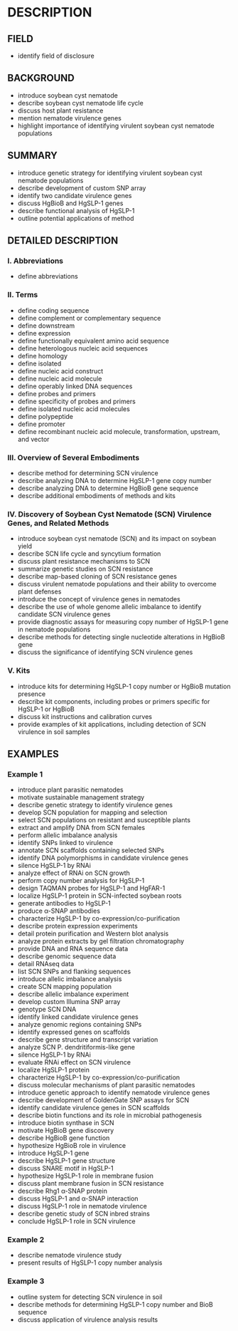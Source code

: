 # DESCRIPTION

## FIELD

- identify field of disclosure

## BACKGROUND

- introduce soybean cyst nematode
- describe soybean cyst nematode life cycle
- discuss host plant resistance
- mention nematode virulence genes
- highlight importance of identifying virulent soybean cyst nematode populations

## SUMMARY

- introduce genetic strategy for identifying virulent soybean cyst nematode populations
- describe development of custom SNP array
- identify two candidate virulence genes
- discuss HgBioB and HgSLP-1 genes
- describe functional analysis of HgSLP-1
- outline potential applications of method

## DETAILED DESCRIPTION

### I. Abbreviations

- define abbreviations

### II. Terms

- define coding sequence
- define complement or complementary sequence
- define downstream
- define expression
- define functionally equivalent amino acid sequence
- define heterologous nucleic acid sequences
- define homology
- define isolated
- define nucleic acid construct
- define nucleic acid molecule
- define operably linked DNA sequences
- define probes and primers
- define specificity of probes and primers
- define isolated nucleic acid molecules
- define polypeptide
- define promoter
- define recombinant nucleic acid molecule, transformation, upstream, and vector

### III. Overview of Several Embodiments

- describe method for determining SCN virulence
- describe analyzing DNA to determine HgSLP-1 gene copy number
- describe analyzing DNA to determine HgBioB gene sequence
- describe additional embodiments of methods and kits

### IV. Discovery of Soybean Cyst Nematode (SCN) Virulence Genes, and Related Methods

- introduce soybean cyst nematode (SCN) and its impact on soybean yield
- describe SCN life cycle and syncytium formation
- discuss plant resistance mechanisms to SCN
- summarize genetic studies on SCN resistance
- describe map-based cloning of SCN resistance genes
- discuss virulent nematode populations and their ability to overcome plant defenses
- introduce the concept of virulence genes in nematodes
- describe the use of whole genome allelic imbalance to identify candidate SCN virulence genes
- provide diagnostic assays for measuring copy number of HgSLP-1 gene in nematode populations
- describe methods for detecting single nucleotide alterations in HgBioB gene
- discuss the significance of identifying SCN virulence genes

### V. Kits

- introduce kits for determining HgSLP-1 copy number or HgBioB mutation presence
- describe kit components, including probes or primers specific for HgSLP-1 or HgBioB
- discuss kit instructions and calibration curves
- provide examples of kit applications, including detection of SCN virulence in soil samples

## EXAMPLES

### Example 1

- introduce plant parasitic nematodes
- motivate sustainable management strategy
- describe genetic strategy to identify virulence genes
- develop SCN population for mapping and selection
- select SCN populations on resistant and susceptible plants
- extract and amplify DNA from SCN females
- perform allelic imbalance analysis
- identify SNPs linked to virulence
- annotate SCN scaffolds containing selected SNPs
- identify DNA polymorphisms in candidate virulence genes
- silence HgSLP-1 by RNAi
- analyze effect of RNAi on SCN growth
- perform copy number analysis for HgSLP-1
- design TAQMAN probes for HgSLP-1 and HgFAR-1
- localize HgSLP-1 protein in SCN-infected soybean roots
- generate antibodies to HgSLP-1
- produce α-SNAP antibodies
- characterize HgSLP-1 by co-expression/co-purification
- describe protein expression experiments
- detail protein purification and Western blot analysis
- analyze protein extracts by gel filtration chromatography
- provide DNA and RNA sequence data
- describe genomic sequence data
- detail RNAseq data
- list SCN SNPs and flanking sequences
- introduce allelic imbalance analysis
- create SCN mapping population
- describe allelic imbalance experiment
- develop custom Illumina SNP array
- genotype SCN DNA
- identify linked candidate virulence genes
- analyze genomic regions containing SNPs
- identify expressed genes on scaffolds
- describe gene structure and transcript variation
- analyze SCN P. dendritiformis-like gene
- silence HgSLP-1 by RNAi
- evaluate RNAi effect on SCN virulence
- localize HgSLP-1 protein
- characterize HgSLP-1 by co-expression/co-purification
- discuss molecular mechanisms of plant parasitic nematodes
- introduce genetic approach to identify nematode virulence genes
- describe development of GoldenGate SNP assays for SCN
- identify candidate virulence genes in SCN scaffolds
- describe biotin functions and its role in microbial pathogenesis
- introduce biotin synthase in SCN
- motivate HgBioB gene discovery
- describe HgBioB gene function
- hypothesize HgBioB role in virulence
- introduce HgSLP-1 gene
- describe HgSLP-1 gene structure
- discuss SNARE motif in HgSLP-1
- hypothesize HgSLP-1 role in membrane fusion
- discuss plant membrane fusion in SCN resistance
- describe Rhg1 α-SNAP protein
- discuss HgSLP-1 and α-SNAP interaction
- discuss HgSLP-1 role in nematode virulence
- describe genetic study of SCN inbred strains
- conclude HgSLP-1 role in SCN virulence

### Example 2

- describe nematode virulence study
- present results of HgSLP-1 copy number analysis

### Example 3

- outline system for detecting SCN virulence in soil
- describe methods for determining HgSLP-1 copy number and BioB sequence
- discuss application of virulence analysis results


